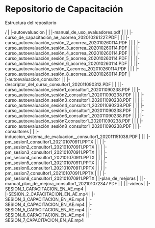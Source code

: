 # Repositorio de Capacitación
Estructura del repositorio

/
|
|-autoevaluacion
|
|        |-manual_de_uso_evaluadores.pdf
|        |
|        |-curso_de_capacitación_ae_acorrea_202010261227.PDF
|        |
|        |-curso_autoevaluación_sesión_2_acorrea_202010260114.PDF
|        |
|        |-curso_autoevaluación_sesión_3_acorrea_202010260114.PDF 
|        |
|        |-curso_autoevaluación_sesión_4_acorrea_202010260114.PDF
|        |
|        |-curso_autoevaluación_sesión_5_acorrea_202010260114.PDF
|        |
|        |-curso_autoevaluación_sesión_6_acorrea_202010260114.PDF
|        |
|        |-curso_autoevaluación_sesión_7_acorrea_202010260114.PDF
|        |
|        |-curso_autoevaluación_sesión_8_acorrea_202010260114.PDF
|	
|-autoevaluacion_consultor
|
|        |-descriptor_del_curso_consultor1_202011090312.PDF
|        |
|        |-curso_autoevaluación_sesión1_consultor1_202011090238.PDF
|
|        |-curso_autoevaluación_sesión2_consultor1_202011090238.PDF
|        |
|        |-curso_autoevaluación_sesión3_consultor1_202011090238.PDF
|        |
|        |-curso_autoevaluación_sesión4_consultor1_202011090238.PDF
|        |
|        |-curso_autoevaluación_sesión5_consultor1_202011090238.PDF
|        |
|        |-curso_autoevaluación_sesión6_consultor1_202011090238.PDF
|        |
|        |-curso_autoevaluación_sesión7_consultor1_202011090238.PDF
|        |
|        |-curso_autoevaluación_sesión8_consultor1_202011090238.PDF
|
|
|-consultores
|
|        |-induccion_sistema_de_evaluacion__consultor1_202011151038.PDF
|        |
|        |-pm_sesion1_consultor1_202101070911.PPTX
|        |
|        |-pm_sesion2_consultor1_202101070911.PPTX
|        |
|        |-pm_sesion3_consultor1_202101070911.PPTX
|        |
|        |-pm_sesion4_consultor1_202101070911.PPTX
|        |
|        |-pm_sesion5_consultor1_202101070911.PPTX
|        |
|        |-pm_sesion6_consultor1_202101070911.PPTX
|        |
|        |-pm_sesion7_consultor1_202101070911.PPTX
|        |
|        |-pm_sesion8_consultor1_202101070911.PPTX
|
|-plan_de_mejoras
|
|        |-manual_plan_de_mejora_consultor1_202101072347.PDF
|
|
|
|-videos
|
         |- SESION_1_CAPACITACION_EN_AE.mp4
         |	
         |-SESION_2_CAPACITACION_EN_AE.mp4
         |
         |-SESION_3_CAPACITACION_EN_AE.mp4
         |
         |-SESION_4_CAPACITACION_EN_AE.mp4
         |
         |-SESION_5_CAPACITACION_EN_AE.mp4
         |
         |-SESION_6_CAPACITACION_EN_AE.mp4
         |
         |-SESION_7_CAPACITACION_EN_AE.mp4	
	
	
